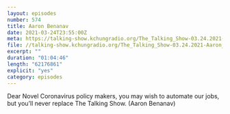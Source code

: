 ```yaml
---
layout: episodes
number: 574
title: Aaron Benanav
date: 2021-03-24T23:55:00Z
meta: https://talking-show.kchungradio.org/The_Talking_Show-03.24.2021-Aaron_Benanav.mp3
file: //talking-show.kchungradio.org/The_Talking_Show-03.24.2021-Aaron_Benanav.mp3 
excerpt: ""
duration: "01:04:46"
length: "62176861"
explicit: "yes"
category: episodes
---
```

Dear Novel Coronavirus policy makers, you may wish to automate our jobs, but you’ll never replace The Talking Show. (Aaron Benanav)
